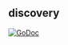 ## discovery

[![GoDoc](https://godoc.org/github.com/tritondatacenter/containerpilot?status.svg)](https://godoc.org/github.com/tritondatacenter/containerpilot/discovery)
